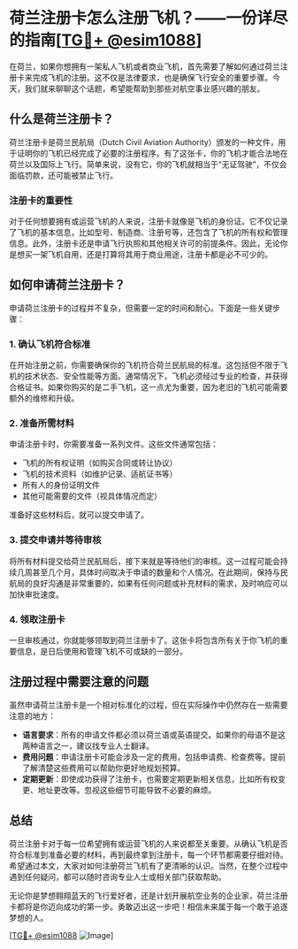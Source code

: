# 荷兰注册卡怎么注册飞机？——一份详尽的指南[[TG💪+ @esim1088](https://t.me/s/esim1088)]

在荷兰，如果你想拥有一架私人飞机或者商业飞机，首先需要了解如何通过荷兰注册卡来完成飞机的注册。这不仅是法律要求，也是确保飞行安全的重要步骤。今天，我们就来聊聊这个话题，希望能帮助到那些对航空事业感兴趣的朋友。

## 什么是荷兰注册卡？

荷兰注册卡是荷兰民航局（Dutch Civil Aviation Authority）颁发的一种文件，用于证明你的飞机已经完成了必要的注册程序。有了这张卡，你的飞机才能合法地在荷兰以及国际上飞行。简单来说，没有它，你的飞机就相当于“无证驾驶”，不仅会面临罚款，还可能被禁止飞行。

### 注册卡的重要性

对于任何想要拥有或运营飞机的人来说，注册卡就像是飞机的身份证。它不仅记录了飞机的基本信息，比如型号、制造商、注册号等，还包含了飞机的所有权和管理信息。此外，注册卡还是申请飞行执照和其他相关许可的前提条件。因此，无论你是想买一架飞机自用，还是打算将其用于商业用途，注册卡都是必不可少的。

## 如何申请荷兰注册卡？

申请荷兰注册卡的过程并不复杂，但需要一定的时间和耐心。下面是一些关键步骤：

### 1. 确认飞机符合标准

在开始注册之前，你需要确保你的飞机符合荷兰民航局的标准。这包括但不限于飞机的技术状态、安全性能等方面。通常情况下，飞机必须经过专业的检查，并获得合格证书。如果你购买的是二手飞机，这一点尤为重要，因为老旧的飞机可能需要额外的维修和升级。

### 2. 准备所需材料

申请注册卡时，你需要准备一系列文件。这些文件通常包括：

- 飞机的所有权证明（如购买合同或转让协议）
- 飞机的技术资料（如维护记录、适航证书等）
- 所有人的身份证明文件
- 其他可能需要的文件（视具体情况而定）

准备好这些材料后，就可以提交申请了。

### 3. 提交申请并等待审核

将所有材料提交给荷兰民航局后，接下来就是等待他们的审核。这一过程可能会持续几周甚至几个月，具体时间取决于申请的数量和个人情况。在此期间，保持与民航局的良好沟通是非常重要的，如果有任何问题或补充材料的需求，及时响应可以加快审批速度。

### 4. 领取注册卡

一旦审核通过，你就能够领取到荷兰注册卡了。这张卡将包含所有关于你飞机的重要信息，是日后使用和管理飞机不可或缺的一部分。

## 注册过程中需要注意的问题

虽然申请荷兰注册卡是一个相对标准化的过程，但在实际操作中仍然存在一些需要注意的地方：

- **语言要求**：所有的申请文件都必须以荷兰语或英语提交。如果你的母语不是这两种语言之一，建议找专业人士翻译。
- **费用问题**：申请注册卡可能会涉及一定的费用，包括申请费、检查费等。提前了解清楚这些费用可以帮助你更好地规划预算。
- **定期更新**：即使成功获得了注册卡，也需要定期更新相关信息，比如所有权变更、地址更改等。忽视这些细节可能导致不必要的麻烦。

## 总结

荷兰注册卡对于每一位希望拥有或运营飞机的人来说都至关重要。从确认飞机是否符合标准到准备必要的材料，再到最终拿到注册卡，每一个环节都需要仔细对待。希望通过本文，大家对如何注册荷兰飞机有了更清晰的认识。当然，在整个过程中遇到任何疑问，都可以随时咨询专业人士或相关部门获取帮助。

无论你是梦想翱翔蓝天的飞行爱好者，还是计划开展航空业务的企业家，荷兰注册卡都将是你迈向成功的第一步。勇敢迈出这一步吧！相信未来属于每一个敢于追逐梦想的人。

[[TG💪+ @esim1088](https://t.me/s/esim1088) ![Image](https://i.postimg.cc/4NQfJmqS/Snipaste-2025-05-13-00-14-12.png)]